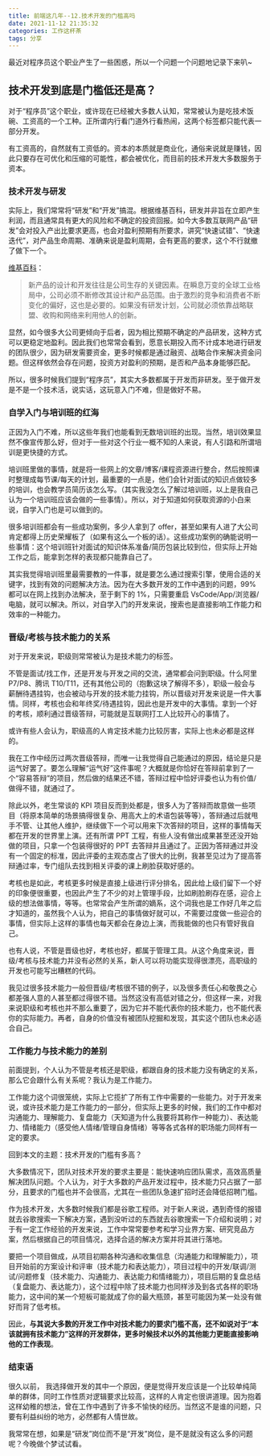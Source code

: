 ```yaml
---
title: 前端这几年--12.技术开发的门槛高吗
date: 2021-11-12 21:35:32
categories: 工作这杯茶
tags: 分享
---
```


最近对程序员这个职业产生了一些困惑，所以一个问题一个问题地记录下来叭~

<!--more-->

## 技术开发到底是门槛低还是高？

对于“程序员”这个职业，或许现在已经被大多数人认知，常常被认为是吃技术饭碗、工资高的一个工种。正所谓内行看门道外行看热闹，这两个标签都只能代表一部分开发。

有工资高的，自然就有工资低的。资本的本质就是商业化，通俗来说就是赚钱，因此只要存在可优化和压缩的可能性，都会被优化，而目前的技术开发大多数服务于资本。

### 技术开发与研发

实际上，我们常常将“研发”和“开发”搞混。根据维基百科，研发并非旨在立即产生利润，而且通常具有更大的风险和不确定的投资回报。如今大多数互联网产品“研发”会对投入产出比要求更高，也会对盈利预期有所要求，讲究“快速试错”、“快速迭代”，对产品生命周期、准确来说是盈利周期，会有更高的要求，这个不行就撤了做下一个。

[维基百科](https://en.wikipedia.org/wiki/Research_and_development)：

> 新产品的设计和开发往往是公司生存的关键因素。在瞬息万变的全球工业格局中，公司必须不断修改其设计和产品范围。由于激烈的竞争和消费者不断变化的偏好，这也是必要的。如果没有研发计划，公司就必须依靠战略联盟、收购和网络来利用他人的创新。

显然，如今很多大公司更倾向于后者，因为相比预期不确定的产品研发，这种方式可以更稳定地盈利。因此我们也常常会看到，愿意长期投入而不计成本地进行研发的团队很少，因为研发需要资金，更多时候都是通过融资、战略合作来解决资金问题。但这样依然会存在问题，投资方对盈利的预期，是否和产品本身能够匹配。

所以，很多时候我们提到“程序员”，其实大多数都属于开发而非研发。至于做开发是不是一个技术活，说实话，这玩意入门不难，但是做好不易。

### 自学入门与培训班的红海

正因为入门不难，所以这些年我们也能看到无数培训班的出现。当然，培训效果显然不像宣传那么好，但对于一些对这个行业一概不知的人来说，有人引路和所谓培训是更快捷的方式。

培训班里做的事情，就是将一些网上的文章/博客/课程资源进行整合，然后按照课时整理成每节课/每天的计划，最重要的一点是，他们会针对面试的知识点做较多的培训，也会教学员简历该怎么写。（其实我没怎么了解过培训班，以上是我自己认为一个培训班应该会做的一些事情）。所以，对于知道如何获取资源的小白来说，自学入门也是可以做到的。

很多培训班都会有一些成功案例，多少人拿到了 offer，甚至如果有人进了大公司肯定都得上历史荣耀板了（如果有这么一个板的话）。这些成功案例的确能说明一些事情：这个培训班针对面试的知识体系准备/简历包装比较到位，但实际上开始工作之后，能拿到怎样的表现都只能靠自己了。

其实我觉得培训班里最需要教的一件事，就是要怎么通过搜索引擎，使用合适的关键字，找到有效的问题解决方法。因为在大多数开发的工作中遇到的问题，99% 都可以在网上找到办法解决，至于剩下的 1%，只需要重启 VsCode/App/浏览器/电脑，就可以解决。所以，对自学入门的开发来说，搜索也是直接影响工作能力和效率的一种能力。

### 晋级/考核与技术能力的关系

对于开发来说，职级则常常被认为是技术能力的标签。

不管是面试/找工作，还是开发与开发之间的交流，通常都会问到职级。什么阿里 P7/P8、腾讯 T10/T11，还有其他公司的（抱歉这块了解得不多），职级一般会与薪酬待遇挂钩，也会被动与开发的技术能力挂钩，所以晋级对开发来说是一件大事情。同样，考核也会和年终奖/待遇挂钩，因此也是开发中的大事情。拿到一个好的考核，顺利通过晋级答辩，可能就是互联网打工人比较开心的事情了。

或许有些人会认为，职级高的人肯定技术能力比较厉害，实际上也未必都是这样的。

我在工作中经历过两次晋级答辩，而唯一让我觉得自己能通过的原因，结论是只是运气好罢了。要怎么理解“运气好”这件事呢？大概就是你恰好在答辩前拿到了一个“容易答辩”的项目，然后做的结果还不错，答辩过程中恰好评委也认为有价值/做得不错，就通过了。

除此以外，老生常谈的 KPI 项目反而到处都是，很多人为了答辩而故意做一些项目（将原本简单的场景搞得很复杂、用高大上的术语包装等等），答辩通过后就甩手不管、让其他人维护，继续做下一个可以用来下次答辩的项目，这样的事情每天都在开发的世界里上演。还有所谓 PPT 工程，有些人没有做出成果甚至还没开始做的项目，只拿一个包装得很好的 PPT 去答辩并且通过了。正因为答辩通过并没有一个固定的标准，因此评委的主观态度占了很大的比例，我甚至见过为了提高答辩通过率，专门组队去找到相关评委的课上刷脸获取好感的。

考核也是如此，考核更多时候是直接上级进行评分排名，因此给上级们留下一个好的印象便很重要，也因此产生了不少的对上管理手段，比如刷脸刷存在感，迎合上级的想法做事情，等等。也常常会产生所谓的嫡系，这个词我也是工作好几年之后才知道的，虽然我个人认为，把自己的事情做好就可以，不需要过度做一些迎合的事情，但实际上这样的事情也每天都会在身边上演，而我能做的也只有管好我自己。

也有人说，不管是晋级也好，考核也好，都属于管理工具。从这个角度来说，晋级/考核与技术能力并没有必然的关系，新人可以将功能实现得很漂亮，高职级的开发也可能写出糟糕的代码。

我见过很多技术能力一般但晋级/考核很不错的例子，以及很多责任心和敬畏之心都差强人意的人甚至都过得很不错。当然这没有高低对错之分，但这样一来，对我来说职级和考核也并不那么重要了，因为它并不能代表你的技术能力，也不能代表你的实际能力。再者，自身的价值没有被团队挖掘和发现，其实这个团队也未必适合自己。

### 工作能力与技术能力的差别

前面提到，个人认为不管是考核还是职级，都跟自身的技术能力没有确定的关系，那么它会跟什么有关系呢？我认为是工作能力。

工作能力这个词很笼统，实际上它揽扩了所有工作中需要的一些能力。对于开发来说，或许技术能力是工作能力的一部分，但实际上更多的时候，我们的工作中都对沟通能力、理解能力、复盘能力（天知道为什么我要将其称作一种能力）、表达能力、情绪能力（感受他人情绪/管理自身情绪）等等各式各样的职场能力同样有一定的要求。

回到本文的主题：技术开发的门槛有多高？

大多数情况下，团队对技术开发的要求主要是：能快速响应团队需求，高效高质量解决团队问题。个人认为，对于大多数的产品开发过程中，技术能力只占据了一部分，且要求的门槛也并不会很高，尤其在一些团队急速扩招时还会降低招聘门槛。

作为技术开发，大多数时候我们都是谷歌工程师。对于新人来说，遇到奇怪的报错就去谷歌搜索一下解决方案，遇到没听过的东西就去谷歌搜索一下介绍和说明；对于有一定工作经验的开发来说，工作中常常要参考和学习业界方案、研究竞品方案，然后根据自己的项目情况，选择合适的解决方案并将其进行落地。

要把一个项目做成，从项目初期各种沟通和收集信息（沟通能力和理解能力），项目开始前的方案设计和评审（技术能力和表达能力），项目过程中的开发/联调/测试/问题修复（技术能力、沟通能力、表达能力和情绪能力），项目后期的复盘总结（复盘能力、表达能力），这个过程中除了技术能力也同样涉及到各式各样的职场能力，这中间的某一个短板可能就成了你的最大瓶颈，甚至可能因为某一处没有做好而背了低考核。

因此，**与其说大多数的开发工作中对技术能力的要求门槛不高，还不如说对于“本该就拥有技术能力”这样的开发群体，更多时候技术以外的其他能力更能直接影响他的工作表现**。

### 结束语

很久以前， 我选择做开发的其中一个原因，便是觉得开发应该是一个比较单纯简单的群体，同时工作性质对逻辑要求比较高，这样的人肯定也很讲道理。因为抱着这样幼稚的想法，曾在工作中遇到了许多不愉快的经历。当然这不是谁的问题，只要有利益纠纷的地方，必然都有人情世故。

我常常在想，如果是“研发”岗位而不是“开发”岗位，是不是就没有这么多的问题呢？今晚做个梦试试看。
